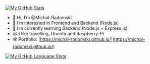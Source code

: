 [![My GitHub Stats](https://github-readme-stats.vercel.app/api/?username=Michal-Radomski&count_private=true&theme=buefy&showicons=true)]()

- :wave: Hi, I’m @Michal-Radomski
- 👀 I’m interested in Frontend and Backend (Node.js)
- :brain: I’m currently learning Backend (Node.js + Express.js)
- :smiley: I like travelling, Ubuntu and Raspberry-Pi
- :spider_web: Portfolio: [https://michal-radomski.github.io/](https://michal-radomski.github.io/)


[![My GitHub Language Stats](https://github-readme-stats.vercel.app/api/top-langs/?username=Michal-Radomski&langs_count=6&theme=buefy)]()
<!---
Michal-Radomski/Michal-Radomski is a ✨ special ✨ repository because its `README.md` (this file) appears on your GitHub profile.
You can click the Preview link to take a look at your changes.
--->
